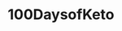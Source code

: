 ---
title: 100DaysofKeto
crosslinks:
- keto
- ketorecipes
- xxketo
- ketogains
- help
- intermittentfasting
- loseit
- ketochow
- xxfitness
---